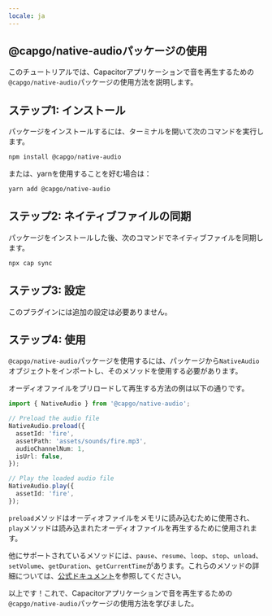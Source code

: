 ```yaml
---
locale: ja
---
```


## @capgo/native-audioパッケージの使用

このチュートリアルでは、Capacitorアプリケーションで音を再生するための`@capgo/native-audio`パッケージの使用方法を説明します。

## ステップ1: インストール

パッケージをインストールするには、ターミナルを開いて次のコマンドを実行します。

```bash
npm install @capgo/native-audio
```

または、yarnを使用することを好む場合は：

```bash
yarn add @capgo/native-audio
```

## ステップ2: ネイティブファイルの同期

パッケージをインストールした後、次のコマンドでネイティブファイルを同期します。

```bash
npx cap sync
```

## ステップ3: 設定

このプラグインには追加の設定は必要ありません。

## ステップ4: 使用

`@capgo/native-audio`パッケージを使用するには、パッケージから`NativeAudio`オブジェクトをインポートし、そのメソッドを使用する必要があります。

オーディオファイルをプリロードして再生する方法の例は以下の通りです。

```typescript
import { NativeAudio } from '@capgo/native-audio';

// Preload the audio file
NativeAudio.preload({
  assetId: 'fire',
  assetPath: 'assets/sounds/fire.mp3',
  audioChannelNum: 1,
  isUrl: false,
});

// Play the loaded audio file
NativeAudio.play({
  assetId: 'fire',
});
```

`preload`メソッドはオーディオファイルをメモリに読み込むために使用され、`play`メソッドは読み込まれたオーディオファイルを再生するために使用されます。

他にサポートされているメソッドには、`pause`、`resume`、`loop`、`stop`、`unload`、`setVolume`、`getDuration`、`getCurrentTime`があります。これらのメソッドの詳細については、[公式ドキュメント](https://githubcom/Cap-go/native-audio/blob/main/READMEmd/)を参照してください。

以上です！これで、Capacitorアプリケーションで音を再生するための`@capgo/native-audio`パッケージの使用方法を学びました。